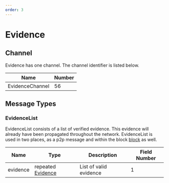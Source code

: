 ```yaml
---
order: 3
---
```


# Evidence

## Channel

Evidence has one channel. The channel identifier is listed below.

| Name            | Number |
|-----------------|--------|
| EvidenceChannel | 56     |

## Message Types

### EvidenceList

EvidenceList consists of a list of verified evidence. This evidence will already have been propagated throughout the network. EvidenceList is used in two places, as a p2p message and within the block [block](../../core/data_structures.md#block) as well.


| Name     | Type                                                        | Description            | Field Number |
|----------|-------------------------------------------------------------|------------------------|--------------|
| evidence | repeated [Evidence](../../core/data_structures.md#evidence) | List of valid evidence | 1            |
